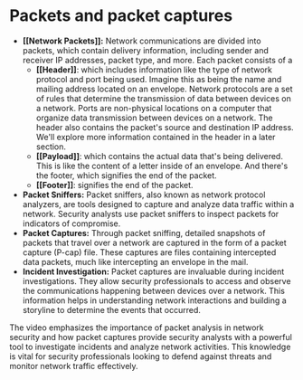 # Packets and packet captures

- **[[Network Packets]]:** Network communications are divided into packets, which contain delivery information, including sender and receiver IP addresses, packet type, and more. Each packet consists of a 
	- **[[Header]]**: which includes information like the type of network protocol and port being used. Imagine this as being the name and mailing address located on an envelope. Network protocols are a set of rules that determine the transmission of data between devices on a network. Ports are non-physical locations on a computer that organize data transmission between devices on a network. The header also contains the packet's source and destination IP address. We'll explore more information contained in the header in a later section.
	- **[[Payload]]**: which contains the actual data that's being delivered. This is like the content of a letter inside of an envelope. And there's the footer, which signifies the end of the packet.
	- **[[Footer]]**: signifies the end of the packet.
- **Packet Sniffers:** Packet sniffers, also known as network protocol analyzers, are tools designed to capture and analyze data traffic within a network. Security analysts use packet sniffers to inspect packets for indicators of compromise.
- **Packet Captures:** Through packet sniffing, detailed snapshots of packets that travel over a network are captured in the form of a packet capture (P-cap) file. These captures are files containing intercepted data packets, much like intercepting an envelope in the mail.
- **Incident Investigation:** Packet captures are invaluable during incident investigations. They allow security professionals to access and observe the communications happening between devices over a network. This information helps in understanding network interactions and building a storyline to determine the events that occurred.

The video emphasizes the importance of packet analysis in network security and how packet captures provide security analysts with a powerful tool to investigate incidents and analyze network activities. This knowledge is vital for security professionals looking to defend against threats and monitor network traffic effectively.